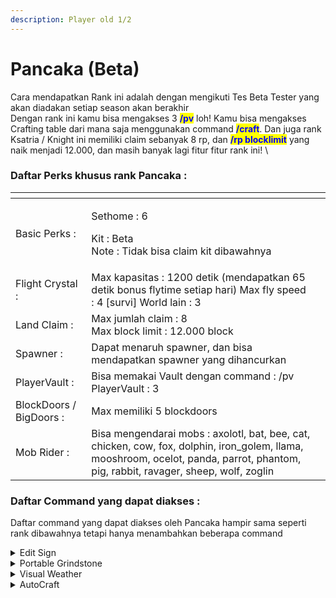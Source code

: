 ```yaml
---
description: Player old 1/2
---
```


# Pancaka (Beta)

Cara mendapatkan Rank ini adalah dengan mengikuti Tes Beta Tester yang akan diadakan setiap season akan berakhir\
Dengan rank ini kamu bisa mengakses 3 <mark style="color:blue;">**/pv**</mark> loh! Kamu bisa mengakses Crafting table dari mana saja menggunakan command <mark style="color:blue;">**/craft**</mark>. Dan juga rank Ksatria / Knight ini memiliki claim sebanyak 8 rp, dan <mark style="color:blue;">**/rp blocklimit**</mark> yang naik menjadi 12.000, dan masih banyak lagi fitur fitur rank ini! \


### Daftar Perks khusus rank Pancaka :

<table data-view="cards"><thead><tr><th></th><th></th><th></th></tr></thead><tbody><tr><td>Basic Perks :</td><td><p>Sethome : 6</p><p>Kit : Beta<br>Note : Tidak bisa claim kit dibawahnya</p></td><td></td></tr><tr><td>Flight Crystal :</td><td>Max kapasitas : 1200 detik (mendapatkan 65 detik bonus flytime setiap hari) Max fly speed : 4 [survi] World lain : 3</td><td></td></tr><tr><td>Land Claim :</td><td>Max jumlah claim : 8<br>Max block limit : 12.000 block</td><td></td></tr><tr><td>Spawner :</td><td>Dapat menaruh spawner, dan bisa mendapatkan spawner yang dihancurkan</td><td></td></tr><tr><td>PlayerVault :</td><td>Bisa memakai Vault dengan command : /pv<br>PlayerVault : 3</td><td></td></tr><tr><td>BlockDoors / BigDoors :</td><td>Max memiliki 5 blockdoors</td><td></td></tr><tr><td>Mob Rider : </td><td>Bisa mengendarai mobs : axolotl, bat, bee, cat, chicken, cow, fox, dolphin, iron_golem, llama, mooshroom, ocelot, panda, parrot, phantom, pig, rabbit, ravager, sheep, wolf, zoglin</td><td></td></tr></tbody></table>

### Daftar Command yang dapat diakses : &#x20;

Daftar command yang dapat diakses oleh Pancaka hampir sama seperti rank dibawahnya tetapi hanya menambahkan beberapa command

<details>

<summary>Edit Sign</summary>

Sama seperti reswara namun bedanya rank Ksatria dapat menggunakan warna saat mengedit

</details>

<details>

<summary>Portable Grindstone</summary>

Dapat mengakses Grindstone dengan Command : /grindstone

</details>

<details>

<summary>Visual Weather</summary>

Akses visual weather

</details>

<details>

<summary>AutoCraft</summary>

Bisa membuka stasiun autocraft Buat stasiun autocraft : /ac add \
Bisa menghapus stasiun autocraft : /ac remove \
atur member dari grup autocraft : /ac member \
Tampilkan semua group autocraft yang kamu punya : /ac menu

/autocraft , /ac /autocraft open /autocraft add /autocraft remove /autocraft list /autocraft setpublic \<true/false> /autocraft member \[add/remove ] or \[list ]

</details>
